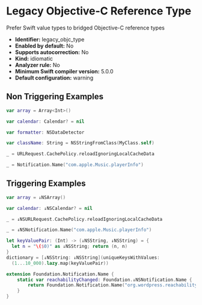 # Legacy Objective-C Reference Type

Prefer Swift value types to bridged Objective-C reference types

* **Identifier:** legacy_objc_type
* **Enabled by default:** No
* **Supports autocorrection:** No
* **Kind:** idiomatic
* **Analyzer rule:** No
* **Minimum Swift compiler version:** 5.0.0
* **Default configuration:** warning

## Non Triggering Examples

```swift
var array = Array<Int>()

```

```swift
var calendar: Calendar? = nil
```

```swift
var formatter: NSDataDetector
```

```swift
var className: String = NSStringFromClass(MyClass.self)
```

```swift
_ = URLRequest.CachePolicy.reloadIgnoringLocalCacheData
```

```swift
_ = Notification.Name("com.apple.Music.playerInfo")
```

## Triggering Examples

```swift
var array = ↓NSArray()
```

```swift
var calendar: ↓NSCalendar? = nil
```

```swift
_ = ↓NSURLRequest.CachePolicy.reloadIgnoringLocalCacheData
```

```swift
_ = ↓NSNotification.Name("com.apple.Music.playerInfo")
```

```swift
let keyValuePair: (Int) -> (↓NSString, ↓NSString) = {
  let n = "\($0)" as ↓NSString; return (n, n)
}
dictionary = [↓NSString: ↓NSString](uniqueKeysWithValues:
  (1...10_000).lazy.map(keyValuePair))
```

```swift
extension Foundation.Notification.Name {
    static var reachabilityChanged: Foundation.↓NSNotification.Name {
        return Foundation.Notification.Name("org.wordpress.reachability.changed")
    }
}
```